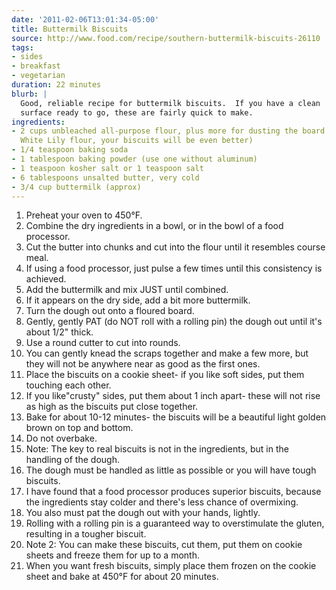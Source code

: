 ```yaml
---
date: '2011-02-06T13:01:34-05:00'
title: Buttermilk Biscuits
source: http://www.food.com/recipe/southern-buttermilk-biscuits-26110
tags:
- sides
- breakfast
- vegetarian
duration: 22 minutes
blurb: |
  Good, reliable recipe for buttermilk biscuits.  If you have a clean
  surface ready to go, these are fairly quick to make.
ingredients:
- 2 cups unbleached all-purpose flour, plus more for dusting the board (if you can get 
  White Lily flour, your biscuits will be even better)
- 1/4 teaspoon baking soda
- 1 tablespoon baking powder (use one without aluminum)
- 1 teaspoon kosher salt or 1 teaspoon salt
- 6 tablespoons unsalted butter, very cold
- 3/4 cup buttermilk (approx)
---
```


 1. Preheat your oven to 450°F.
 2. Combine the dry ingredients in a bowl, or in the bowl of a food
    processor.
 3. Cut the butter into chunks and cut into the flour until it resembles
    course meal.
 4. If using a food processor, just pulse a few times until this consistency
    is achieved.
 5. Add the buttermilk and mix JUST until combined.
 6. If it appears on the dry side, add a bit more buttermilk.
 7. Turn the dough out onto a floured board.
 8. Gently, gently PAT (do NOT roll with a rolling pin) the dough out until
    it's about 1/2" thick.
 9. Use a round cutter to cut into rounds.
 10. You can gently knead the scraps together and make a few more, but they
     will not be anywhere near as good as the first ones.
 11. Place the biscuits on a cookie sheet- if you like soft sides, put them
     touching each other.
 12. If you like"crusty" sides, put them about 1 inch apart- these will not
     rise as high as the biscuits put close together.
 13. Bake for about 10-12 minutes- the biscuits will be a beautiful light
     golden brown on top and bottom.
 14. Do not overbake.
 15. Note: The key to real biscuits is not in the ingredients, but in the
     handling of the dough.
 16. The dough must be handled as little as possible or you will have tough
     biscuits.
 17. I have found that a food processor produces superior biscuits, because
     the ingredients stay colder and there's less chance of overmixing.
 18. You also must pat the dough out with your hands, lightly.
 19. Rolling with a rolling pin is a guaranteed way to overstimulate the
     gluten, resulting in a tougher biscuit.
 20. Note 2: You can make these biscuits, cut them, put them on cookie
     sheets and freeze them for up to a month.
 21. When you want fresh biscuits, simply place them frozen on the cookie
     sheet and bake at 450°F for about 20 minutes.
